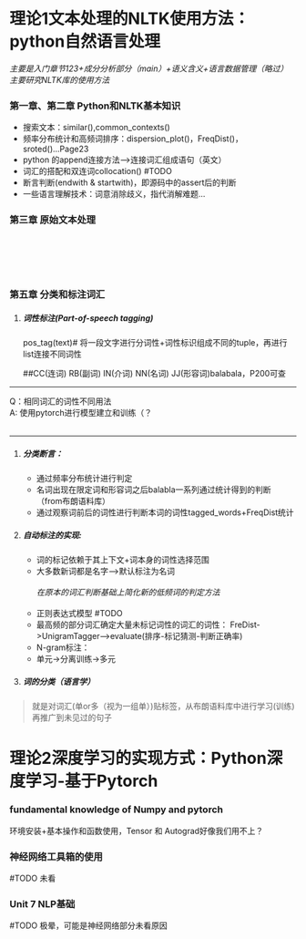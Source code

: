 

# 理论1文本处理的NLTK使用方法：python自然语言处理
*主要是入门章节123+成分分析部分（main）+语义含义+语言数据管理（略过）*<br>
*主要研究NLTK库的使用方法*
### 第一章、第二章 Python和NLTK基本知识
* 搜索文本：similar(),common_contexts()
* 频率分布统计和高频词排序：dispersion_plot()，FreqDist()，sroted()...Page23
* python 的append连接方法-->连接词汇组成语句（英文）
* 词汇的搭配和双连词collocation() #TODO
* 断言判断(endwith & startwith)，即源码中的assert后的判断
* 一些语言理解技术：词意消除歧义，指代消解难题...
### 第三章 原始文本处理
<br>
<br>
<br>
<br>

### 第五章 分类和标注词汇
1. ##### 词性标注(Part-of-speech tagging)
   pos_tag(text)# 将一段文字进行分词性+词性标识组成不同的tuple，再进行list连接不同词性<br>

   ##CC(连词)  RB(副词)  IN(介词)  NN(名词)  JJ(形容词)balabala，P200可查<br>
****
   Q：相同词汇的词性不同用法<br>
   A: 使用pytorch进行模型建立和训练（？
   <br>
   <br>
****

1. ##### 分类断言：
   * 通过频率分布统计进行判定
   * 名词出现在限定词和形容词之后balabla一系列通过统计得到的判断（from布朗语料库）
   * 通过观察词前后的词性进行判断本词的词性tagged_words+FreqDist统计
2. ##### 自动标注的实现:
   - 词的标记依赖于其上下文+词本身的词性选择范围
   - 大多数新词都是名字-->默认标注为名词<br>  <br>
*在原本的词汇判断基础上简化新的低频词的判定方法*
  <br><br>
   -  正则表达式模型 #TODO
   -  最高频的部分词汇确定大量未标记词性的词汇的词性：
FreDist->UnigramTagger-->evaluate(排序-标记猜测-判断正确率)
   -  N-gram标注：
   - 单元->分离训练->多元
3. ##### 词的分类（语言学）

>就是对词汇(单or多（视为一组单）)贴标签，从布朗语料库中进行学习(训练)再推广到未见过的句子


# 理论2深度学习的实现方式：Python深度学习-基于Pytorch
### fundamental knowledge of Numpy and pytorch
环境安装+基本操作和函数使用，Tensor 和 Autograd好像我们用不上？
### 神经网络工具箱的使用
#TODO 未看
### Unit 7 NLP基础
#TODO 极晕，可能是神经网络部分未看原因
   



